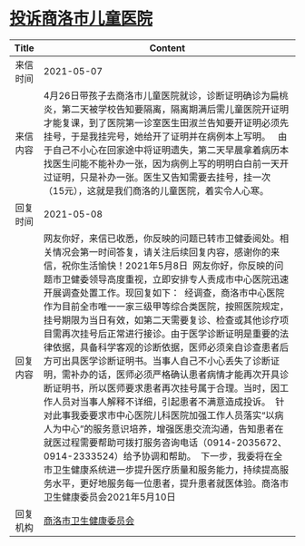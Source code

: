 # <a href="http://www.shangluo.gov.cn/zmhd/ldxxxx.jsp?urltype=leadermail.LeaderMailContentUrl&wbtreeid=1112&leadermailid=7213">投诉商洛市儿童医院</a>
| Title |                                                                                                                                                                                                                                                                            Content                                                                                                                                                                                                                                                                             |
|:-----:|----------------------------------------------------------------------------------------------------------------------------------------------------------------------------------------------------------------------------------------------------------------------------------------------------------------------------------------------------------------------------------------------------------------------------------------------------------------------------------------------------------------------------------------------------------------|
| 来信时间  | 2021-05-07                                                                                                                                                                                                                                                                                                                                                                                                                                                                                                                                                     |
| 来信内容  | 4月26日带孩子去商洛市儿童医院就诊，诊断证明确诊为扁桃炎，第二天被学校告知要隔离，隔离期满后需儿童医院开证明才能复课，到了医院第一诊室医生田淑兰告知要开证明必须先挂号，于是我挂完号，她给开了证明并在病例本上写明。   由于自己不小心在回家途中将证明遗失，第二天早晨拿着病历本找医生问能不能补办一张，因为病例上写的明明白白前一天开过证明，只是补办一张。医生又告知需要去挂号，挂一次（15元），这就是我们商洛的儿童医院，着实令人心寒。                                                                                                                                                                                                                                                                                                                                       |
| 回复时间  | 2021-05-08                                                                                                                                                                                                                                                                                                                                                                                                                                                                                                                                                     |
| 回复内容  | 网友你好，来信已收悉，你反映的问题已转市卫健委阅处。相关情况会第一时间答复，请关注后续回复内容，感谢你的来信，祝你生活愉快！2021年5月8日  网友你好，你反映的问题市卫健委领导高度重视，立即安排专人责成市中心医院迅速开展调查处置工作。现回复如下：  经调查，商洛市中心医院作为目前全市唯一一家三级甲等综合类医院，按照医院规定，挂号期限为当日有效，如第二天需要复诊、检查或其他诊疗项目需再次挂号后正常进行接诊。由于医学诊断证明是重要的法律依据，具备科学客观的诊断依据，医师必须亲自诊查患者后方可出具医学诊断证明书。当事人自己不小心丢失了诊断证明，需补办的话，医师必须严格确认患者病情才能再次开具诊断证明书，所以医师要求患者再次挂号属于合理。当时，因工作人员对当事人解释不详细，引起患者不满意造成投诉。  针对此事我委要求市中心医院儿科医院加强工作人员落实“以病人为中心”的服务意识培养，增强医患交流沟通，告知患者在就医过程需要帮助可拨打服务咨询电话（0914-2035672、0914-2333524）给予协调和帮助。  下一步，我委将在全市卫生健康系统进一步提升医疗质量和服务能力，持续提高服务水平，更好地服务每一位患者，提升患者就医体验。商洛市卫生健康委员会2021年5月10日 |
| 回复机构  | <a href="../../category/agencies/商洛市卫生健康委员会.md">商洛市卫生健康委员会</a>                                                                                                                                                                                                                                                                                                                                                                                                                                                                                                 |